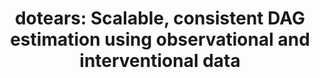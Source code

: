 ---
title: "dotears: Scalable, consistent DAG estimation using observational and interventional data"
authors: "**Xue A, Rao J**, Sankararaman S&#42;, **Pimentel H&#42;**"
journal: "iScience"
pub_date: "2025-02-21" #Change from Biorxiv submission date to date accepted at journal
image: "/static/img/pub/2023_xue.png"
arxiv: "2305.19215"
github:
  - url: "asxue/dotears"
    description: "dotears simulations and code"
links:
  - name: "Celebratory Tweetstorm from Albert Xue"
    url: "https://x.com/albertsxue/status/1663897289663078401"
--- 